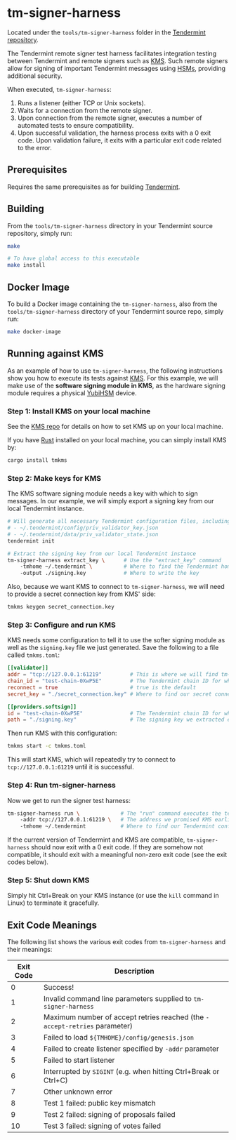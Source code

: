 # tm-signer-harness

Located under the `tools/tm-signer-harness` folder in the [Tendermint
repository](https://github.com/tendermint/tendermint).

The Tendermint remote signer test harness facilitates integration testing
between Tendermint and remote signers such as
[KMS](https://github.com/tendermint/kms). Such remote signers allow for signing
of important Tendermint messages using
[HSMs](https://en.wikipedia.org/wiki/Hardware_security_module), providing
additional security.

When executed, `tm-signer-harness`:

1. Runs a listener (either TCP or Unix sockets).
2. Waits for a connection from the remote signer.
3. Upon connection from the remote signer, executes a number of automated tests
   to ensure compatibility.
4. Upon successful validation, the harness process exits with a 0 exit code.
   Upon validation failure, it exits with a particular exit code related to the
   error.

## Prerequisites

Requires the same prerequisites as for building
[Tendermint](https://github.com/tendermint/tendermint).

## Building

From the `tools/tm-signer-harness` directory in your Tendermint source
repository, simply run:

```bash
make

# To have global access to this executable
make install
```

## Docker Image

To build a Docker image containing the `tm-signer-harness`, also from the
`tools/tm-signer-harness` directory of your Tendermint source repo, simply run:

```bash
make docker-image
```

## Running against KMS

As an example of how to use `tm-signer-harness`, the following instructions show
you how to execute its tests against [KMS](https://github.com/tendermint/kms).
For this example, we will make use of the **software signing module in KMS**, as
the hardware signing module requires a physical
[YubiHSM](https://www.yubico.com/products/yubihsm/) device.

### Step 1: Install KMS on your local machine

See the [KMS repo](https://github.com/tendermint/kms) for details on how to set
KMS up on your local machine.

If you have [Rust](https://www.rust-lang.org/) installed on your local machine,
you can simply install KMS by:

```bash
cargo install tmkms
```

### Step 2: Make keys for KMS

The KMS software signing module needs a key with which to sign messages. In our
example, we will simply export a signing key from our local Tendermint instance.

```bash
# Will generate all necessary Tendermint configuration files, including:
# - ~/.tendermint/config/priv_validator_key.json
# - ~/.tendermint/data/priv_validator_state.json
tendermint init

# Extract the signing key from our local Tendermint instance
tm-signer-harness extract_key \      # Use the "extract_key" command
    -tmhome ~/.tendermint \          # Where to find the Tendermint home directory
    -output ./signing.key            # Where to write the key
```

Also, because we want KMS to connect to `tm-signer-harness`, we will need to
provide a secret connection key from KMS' side:

```bash
tmkms keygen secret_connection.key
```

### Step 3: Configure and run KMS

KMS needs some configuration to tell it to use the softer signing module as well
as the `signing.key` file we just generated. Save the following to a file called
`tmkms.toml`:

```toml
[[validator]]
addr = "tcp://127.0.0.1:61219"         # This is where we will find tm-signer-harness.
chain_id = "test-chain-0XwP5E"         # The Tendermint chain ID for which KMS will be signing (found in ~/.tendermint/config/genesis.json).
reconnect = true                       # true is the default
secret_key = "./secret_connection.key" # Where to find our secret connection key.

[[providers.softsign]]
id = "test-chain-0XwP5E"               # The Tendermint chain ID for which KMS will be signing (same as validator.chain_id above).
path = "./signing.key"                 # The signing key we extracted earlier.
```

Then run KMS with this configuration:

```bash
tmkms start -c tmkms.toml
```

This will start KMS, which will repeatedly try to connect to
`tcp://127.0.0.1:61219` until it is successful.

### Step 4: Run tm-signer-harness

Now we get to run the signer test harness:

```bash
tm-signer-harness run \             # The "run" command executes the tests
    -addr tcp://127.0.0.1:61219 \   # The address we promised KMS earlier
    -tmhome ~/.tendermint           # Where to find our Tendermint configuration/data files.
```

If the current version of Tendermint and KMS are compatible, `tm-signer-harness`
should now exit with a 0 exit code. If they are somehow not compatible, it
should exit with a meaningful non-zero exit code (see the exit codes below).

### Step 5: Shut down KMS

Simply hit Ctrl+Break on your KMS instance (or use the `kill` command in Linux)
to terminate it gracefully.

## Exit Code Meanings

The following list shows the various exit codes from `tm-signer-harness` and
their meanings:

| Exit Code | Description |
| --- | --- |
| 0 | Success! |
| 1 | Invalid command line parameters supplied to `tm-signer-harness` |
| 2 | Maximum number of accept retries reached (the `-accept-retries` parameter) |
| 3 | Failed to load `${TMHOME}/config/genesis.json` |
| 4 | Failed to create listener specified by `-addr` parameter |
| 5 | Failed to start listener |
| 6 | Interrupted by `SIGINT` (e.g. when hitting Ctrl+Break or Ctrl+C) |
| 7 | Other unknown error |
| 8 | Test 1 failed: public key mismatch |
| 9 | Test 2 failed: signing of proposals failed |
| 10 | Test 3 failed: signing of votes failed |
